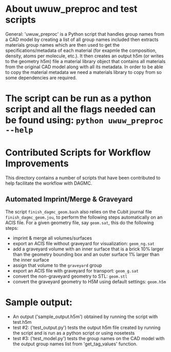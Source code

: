 About uwuw_preproc and test scripts
====
General:
'uwuw_preproc' is a Python script that handles group names from a CAD model by 
creating a list of all group names included then extracts materials group 
names which are then used to get the specifications/metadata of each material 
(for exapmle the composition, density, atoms per molecule, etc.). 
It then creates an output h5m (or writes to the geometry h5m) file a material 
library object that contains all materials from the original CAD model along
with all its metadata. In order to be able to copy the material metadata we 
need a materials library to copy from so some dependencies are required.

The script can be run as a python script and all the flags needed can be found using:
  ```python uwuw_preproc --help```
=======
Contributed Scripts for Workflow Improvements
================================================

This directory contains a number of scripts that have been contributed
to help facilitate the workflow with DAGMC.

Automated Imprint/Merge & Graveyard
-------------------------------------

The script `finish_dagmc_geom.bash` also relies on the Cubit journal
file `finish_dagmc_geom.jou`, to perform the following steps
automatically on an ACIS file.  For a given geometry file, say
`geom.sat`, this do the following steps:

* imprint & merge all volumes/surfaces
* export an ACIS file without graveyard for visualization: `geom_ng.sat`
* add a graveyard volume with an inner surface that is a brick 10%
  larger than the geometry bounding box and an outer surface 1% larger
  than the inner surface
* assign that volume to the `graveyard` group
* export an ACIS file with graveyard for transport: `geom_g.sat`
* convert the non-graveyard geometry to STL: `geom.stl`
* convert the graveyard geometry to H5M using default settings: `geom.h5m`

# Sample output:

- An output ('sample_output.h5m') obtained by running the script with test.h5m 
- test #2:
('test_output.py') tests the output h5m file created by running the script and 
is run as a python script or using nosetests 
- test #3:
('test_model.py') tests the group names on the CAD model with the output group 
names list from 'get_tag_values' function.
 

